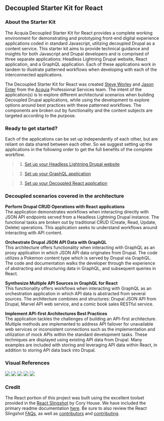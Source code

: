## Decoupled Starter Kit for React 

### About the Starter Kit

The Acquia Decoupled Starter Kit for React provides a complete working environment for demonstrating and prototyping front-end digital experience applications coded in standard Javascript, utilizing decoupled Drupal as a content service. This starter kit aims to provide technical guidance and insights for both Javascript and Drupal developers and is comprised of three separate applications: Headless Lightning Drupal website, React application, and a GraphQL application. Each of these applications work in tandem to illustrate patterned workflows when developing with each of the interconnected applications.

The Decoupled Starter Kit for React was created [Steve Worley](https://twitter.com/sjworley) and [Jason Enter](https://twitter.com/jasonenter) from the [Acquia](https://www.acquia.com) Professional Services team. The intent of the application(s) is to explore different architectural scenarios when building Decoupled Drupal applications, while using the development to explore options around best practices with these patterned workflows. The components are broken out by functionality and the content subjects are targeted according to the purpose. 

### Ready to get started? 

Each of the applications can be set up independently of each other, but are reliant on data shared between each other. So we suggest setting up the applications in the following order to get the full benefits of the complete workflow. 

> 1. [Set up your Headless Lightning Drupal website](./gettingstarted-drupal.md)

> 2. [Set up your GraphQL application](./gettingstarted-graphql.md)

> 3. [Set up your Decoupled React application](./gettingstarted-react.md)


### Decoupled scenarios covered in the architecture


**Perform Drupal CRUD Operations with React applications**                             
The application demonstrates workflows when interacting directly with JSON API endpoints served from a Headless Lightning Drupal instance. The functional tasks are broken out by traditional CRUD (Create, Read, Update, Delete) operations. This application seeks to understand workflows around interacting with API content.

**Orchestrate Drupal JSON API Data with GraphQL**                              
This architecture offers functionality when interacting with GraphQL as an proxy application in which JSON API data originates from Drupal. The code utilizes a Pokemon content type which is served by Drupal via GraphQL. The code and documentation walks the developer through the experience of abstracting and structuring data in GraphQL, and subsequent queries in React.  

**Synthesize Multiple API Sources in GraphQL for React**                    
This functionality offers workflows when interacting with GraphQL as an orchestration application in which API data is abstracted from several sources. The architecture combines and structures: Drupal JSON API from Drupal, Marvel API web service, and a comic book sales RESTful service.

**Implement API-first Architectures Best Practices**                                       
The application tackles the challenges of building an API-first architecture. Multiple methods are implemented to address API failover for unavailable web services or inconsistent connections such as the implementation and utilization of mock APIs within the standard development tasks. These techniques are displayed using existing API data from Drupal. Many examples are included with storing and leveraging API data within React, in addition to storing API data back into Drupal.



### Visual References

<img src="https://content.screencast.com/users/BedimStudios/folders/Jing/media/6df987ad-ceda-41b2-a3cb-8bcd93a2ac6d/00002939.png" />

<img src="https://content.screencast.com/users/BedimStudios/folders/Jing/media/b5ccb893-bc70-4450-887b-804e1c83919d/00002936.png" />

<img src="https://content.screencast.com/users/BedimStudios/folders/Jing/media/115dae2c-8ee3-4af2-854b-10e2319ee43e/00002937.png" />

<img src="https://content.screencast.com/users/BedimStudios/folders/Jing/media/abe00c23-123a-494b-aed8-13e0a5a14863/00002940.png" />

<img src="https://content.screencast.com/users/BedimStudios/folders/Jing/media/66016689-79d4-4c8c-9af1-6b3d3b9dc189/00002938.png" />



### Credit

The React portion of this project was built using the excellent toolset provided in the [React Slingshot](https://github.com/coryhouse/react-slingshot) by Cory House. We have included the primary readme documentation [here](./react-slingshot/README.md). Be sure to also review the React Slingshot [FAQs](./react-slingshot/FAQ.md), as well as [contributors](./react-slingshot/CONTRIBUTORS.md) and [contributing](./react-slingshot/CONTRIBUTING.md).

